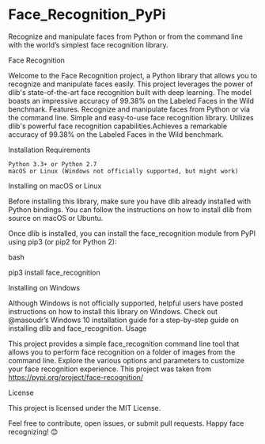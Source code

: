 # Face_Recognition_PyPi
 Recognize and manipulate faces from Python or from the command line with the world’s simplest face recognition library.


Face Recognition

Welcome to the Face Recognition project, a Python library that allows you to recognize and manipulate faces easily. This project leverages the power of dlib's state-of-the-art face recognition built with deep learning. The model boasts an impressive accuracy of 99.38% on the Labeled Faces in the Wild benchmark.
Features. Recognize and manipulate faces from Python or via the command line. Simple and easy-to-use face recognition library. Utilizes dlib's powerful face recognition capabilities.Achieves a remarkable accuracy of 99.38% on the Labeled Faces in the Wild benchmark.

Installation
Requirements

    Python 3.3+ or Python 2.7
    macOS or Linux (Windows not officially supported, but might work)

Installing on macOS or Linux

Before installing this library, make sure you have dlib already installed with Python bindings. You can follow the instructions on how to install dlib from source on macOS or Ubuntu.

Once dlib is installed, you can install the face_recognition module from PyPI using pip3 (or pip2 for Python 2):

bash

pip3 install face_recognition

Installing on Windows

Although Windows is not officially supported, helpful users have posted instructions on how to install this library on Windows. Check out @masoudr’s Windows 10 installation guide for a step-by-step guide on installing dlib and face_recognition.
Usage

This project provides a simple face_recognition command line tool that allows you to perform face recognition on a folder of images from the command line. Explore the various options and parameters to customize your face recognition experience. 
This project was taken from https://pypi.org/project/face-recognition/ 

License

This project is licensed under the MIT License.

Feel free to contribute, open issues, or submit pull requests. Happy face recognizing! 😊
